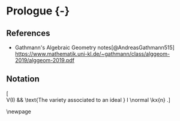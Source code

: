 # Prologue {-}

## References 

- Gathmann's Algebraic Geometry notes[@AndreasGathmann515]
  <https://www.mathematik.uni-kl.de/~gathmann/class/alggeom-2019/alggeom-2019.pdf>

## Notation

\[  
V(I) && \text{The variety associated to an ideal } I \normal \kx{n}
.\]

\newpage


